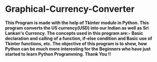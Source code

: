 # Graphical-Currency-Converter
**This Program is made with the help of Tkinter module in Python.
This program converts the US currency(USD) into our Indian as well as Sri Lankan's Currency. 
The concepts used in this program are:- Basic declaration and calling of a function, if-else condition and  Basic use of Tkinter functions, etc.
The objective of this program is to show, how Python can be much more interesting for the Beginners who have just started to learn Python Programming.
Thank You !!**
